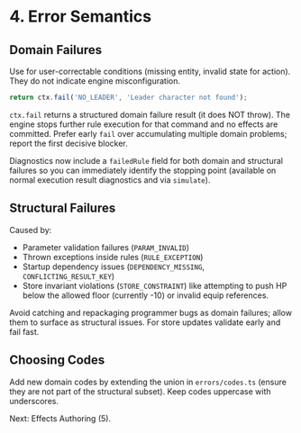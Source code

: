 # 4. Error Semantics

## Domain Failures
Use for user-correctable conditions (missing entity, invalid state for action). They do not indicate engine misconfiguration.
```ts
return ctx.fail('NO_LEADER', 'Leader character not found');
```
`ctx.fail` returns a structured domain failure result (it does NOT throw). The engine stops further rule execution for that command and no effects are committed. Prefer early `fail` over accumulating multiple domain problems; report the first decisive blocker.

Diagnostics now include a `failedRule` field for both domain and structural failures so you can immediately identify the stopping point (available on normal execution result diagnostics and via `simulate`).

## Structural Failures
Caused by:
- Parameter validation failures (`PARAM_INVALID`)
- Thrown exceptions inside rules (`RULE_EXCEPTION`)
- Startup dependency issues (`DEPENDENCY_MISSING`, `CONFLICTING_RESULT_KEY`)
- Store invariant violations (`STORE_CONSTRAINT`) like attempting to push HP below the allowed floor (currently -10) or invalid equip references.

Avoid catching and repackaging programmer bugs as domain failures; allow them to surface as structural issues. For store updates validate early and fail fast.

## Choosing Codes
Add new domain codes by extending the union in `errors/codes.ts` (ensure they are not part of the structural subset). Keep codes uppercase with underscores.

Next: Effects Authoring (5).
